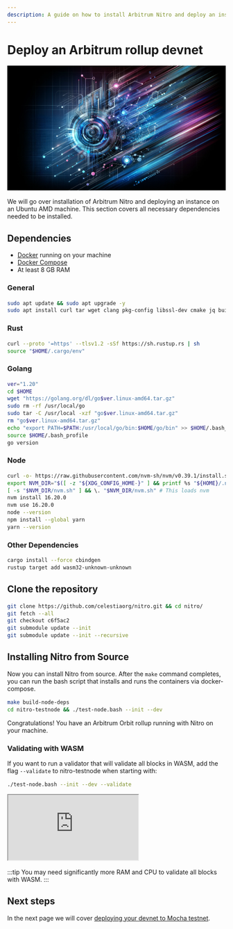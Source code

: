 ```yaml
---
description: A guide on how to install Arbitrum Nitro and deploy an instance on an Ubuntu AMD machine, including the installation of necessary dependencies, cloning the repository, and installing Nitro from source.
---
```


# Deploy an Arbitrum rollup devnet

![nitro-vroom](https://github.com/celestiaorg/docs/raw/main/public/img/nitro-vroom-devnet.png)

We will go over installation of Arbitrum Nitro and deploying an instance on an
Ubuntu AMD machine. This section covers all necessary dependencies needed to be
installed.

## Dependencies

- [Docker](https://docs.docker.com/engine/install/ubuntu/)
  running on your machine
- [Docker Compose](https://www.digitalocean.com/community/tutorials/how-to-install-and-use-docker-compose-on-ubuntu-20-04)
- At least 8 GB RAM

### General

<!-- markdownlint-disable MD013 -->

```bash
sudo apt update && sudo apt upgrade -y
sudo apt install curl tar wget clang pkg-config libssl-dev cmake jq build-essential git make ncdu -y
```

### Rust

```bash
curl --proto '=https' --tlsv1.2 -sSf https://sh.rustup.rs | sh
source "$HOME/.cargo/env"
```

### Golang

```bash
ver="1.20"
cd $HOME
wget "https://golang.org/dl/go$ver.linux-amd64.tar.gz"
sudo rm -rf /usr/local/go
sudo tar -C /usr/local -xzf "go$ver.linux-amd64.tar.gz"
rm "go$ver.linux-amd64.tar.gz"
echo "export PATH=$PATH:/usr/local/go/bin:$HOME/go/bin" >> $HOME/.bash_profile
source $HOME/.bash_profile
go version
```

### Node

```bash
curl -o- https://raw.githubusercontent.com/nvm-sh/nvm/v0.39.1/install.sh | bash
export NVM_DIR="$([ -z "${XDG_CONFIG_HOME-}" ] && printf %s "${HOME}/.nvm" || printf %s "${XDG_CONFIG_HOME}/nvm")"
[ -s "$NVM_DIR/nvm.sh" ] && \. "$NVM_DIR/nvm.sh" # This loads nvm
nvm install 16.20.0
nvm use 16.20.0
node --version
npm install --global yarn
yarn --version
```

<!-- markdownlint-enable MD013 -->

### Other Dependencies

```bash
cargo install --force cbindgen
rustup target add wasm32-unknown-unknown
```

## Clone the repository

<!-- TODO: change git checkout to celestia-development or release. It is locked
to this version so that the tutorial works for anyone using it ATM. -->

```bash
git clone https://github.com/celestiaorg/nitro.git && cd nitro/
git fetch --all
git checkout c6f5ac2
git submodule update --init
git submodule update --init --recursive
```

## Installing Nitro from Source

Now you can install Nitro from source. After the `make` command completes,
you can run the bash script that installs and runs the containers via
docker-compose.

```bash
make build-node-deps
cd nitro-testnode && ./test-node.bash --init --dev
```

Congratulations! You have an Arbitrum Orbit rollup running with Nitro on
your machine.

### Validating with WASM

If you want to run a validator that will validate all blocks in WASM,
add the flag `--validate` to nitro-testnode when starting with:

```bash
./test-node.bash --init --dev --validate
```

<!-- markdownlint-disable MD033 -->
<!-- markdownlint-disable MD013 -->
<div class="youtube-wrapper">
  <iframe
    class="youtube-video"
    title="Arbitrum Nitro Rollup with Celestia as DA, validating blocks with WASM"
    src="https://youtube.com/embed/xihXA3wkuLI"
    allowfullscreen
  ></iframe>
</div>

:::tip
You may need significantly more RAM and CPU to validate all blocks with WASM.
:::

## Next steps

In the next page we will cover
[deploying your devnet to Mocha testnet](./arbitrum-mocha.md).
